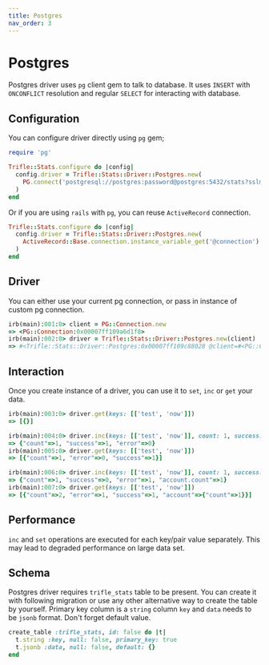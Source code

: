 ```yaml
---
title: Postgres
nav_order: 3
---
```


# Postgres

Postgres driver uses `pg` client gem to talk to database. It uses `INSERT` with `ONCONFLICT` resolution and regular `SELECT` for interacting with database.

## Configuration

You can configure driver directly using `pg` gem;

```ruby
require 'pg'

Trifle::Stats.configure do |config|
  config.driver = Trifle::Stats::Driver::Postgres.new(
    PG.connect('postgresql://postgres:password@postgres:5432/stats?sslmode=require')
  )
end
```

Or if you are using `rails` with `pg`, you can reuse `ActiveRecord` connection.

```ruby
Trifle::Stats.configure do |config|
  config.driver = Trifle::Stats::Driver::Postgres.new(
    ActiveRecord::Base.connection.instance_variable_get('@connection')
  )
end
```

## Driver

You can either use your current pg connection, or pass in instance of custom pg connection.

```ruby
irb(main):001:0> client = PG::Connection.new
=> <PG::Connection:0x00007ff109a6d1f8>
irb(main):002:0> driver = Trifle::Stats::Driver::Postgres.new(client)
=> #<Trifle::Stats::Driver::Postgres:0x00007ff109c88028 @client=#<PG::Connection:0x00007ff109a6d1f8>, @table_name="trifle_stats", @separator="::">
```

## Interaction

Once you create instance of a driver, you can use it to `set`, `inc` or `get` your data.

```ruby
irb(main):003:0> driver.get(keys: [['test', 'now']])
=> [{}]

irb(main):004:0> driver.inc(keys: [['test', 'now']], count: 1, success: 1, error: 0)
=> {"count"=>1, "success"=>1, "error"=>0}
irb(main):005:0> driver.get(keys: [['test', 'now']])
=> [{"count"=>1, "error"=>0, "success"=>1}]

irb(main):006:0> driver.inc(keys: [['test', 'now']], count: 1, success: 0, error: 1, account: { count: 1 })
=> {"count"=>1, "success"=>0, "error"=>1, "account.count"=>1}
irb(main):007:0> driver.get(keys: [['test', 'now']])
=> [{"count"=>2, "error"=>1, "success"=>1, "account"=>{"count"=>1}}]
```

## Performance

`inc` and `set` operations are executed for each key/pair value separately. This may lead to degraded performance on large data set.

## Schema

Postgres driver requires `trifle_stats` table to be present. You can create it with following migration or use any other alternative way to create the table by yourself. Primary key column is a `string` column `key` and `data` needs to be `jsonb` format. Don't forget default value.

```ruby
create_table :trifle_stats, id: false do |t|
  t.string :key, null: false, primary_key: true
  t.jsonb :data, null: false, default: {}
end
```
